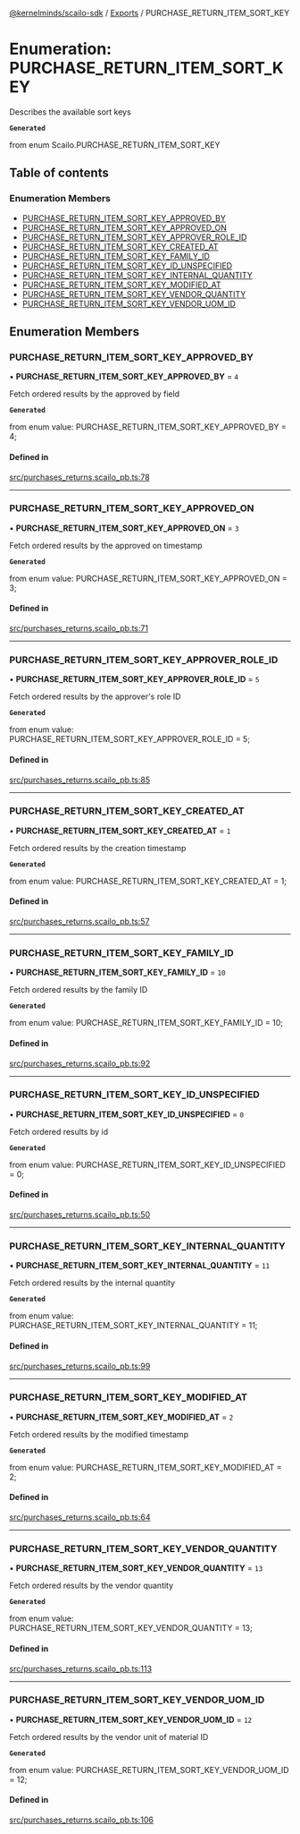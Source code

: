 [@kernelminds/scailo-sdk](../README.md) / [Exports](../modules.md) / PURCHASE\_RETURN\_ITEM\_SORT\_KEY

# Enumeration: PURCHASE\_RETURN\_ITEM\_SORT\_KEY

Describes the available sort keys

**`Generated`**

from enum Scailo.PURCHASE_RETURN_ITEM_SORT_KEY

## Table of contents

### Enumeration Members

- [PURCHASE\_RETURN\_ITEM\_SORT\_KEY\_APPROVED\_BY](PURCHASE_RETURN_ITEM_SORT_KEY.md#purchase_return_item_sort_key_approved_by)
- [PURCHASE\_RETURN\_ITEM\_SORT\_KEY\_APPROVED\_ON](PURCHASE_RETURN_ITEM_SORT_KEY.md#purchase_return_item_sort_key_approved_on)
- [PURCHASE\_RETURN\_ITEM\_SORT\_KEY\_APPROVER\_ROLE\_ID](PURCHASE_RETURN_ITEM_SORT_KEY.md#purchase_return_item_sort_key_approver_role_id)
- [PURCHASE\_RETURN\_ITEM\_SORT\_KEY\_CREATED\_AT](PURCHASE_RETURN_ITEM_SORT_KEY.md#purchase_return_item_sort_key_created_at)
- [PURCHASE\_RETURN\_ITEM\_SORT\_KEY\_FAMILY\_ID](PURCHASE_RETURN_ITEM_SORT_KEY.md#purchase_return_item_sort_key_family_id)
- [PURCHASE\_RETURN\_ITEM\_SORT\_KEY\_ID\_UNSPECIFIED](PURCHASE_RETURN_ITEM_SORT_KEY.md#purchase_return_item_sort_key_id_unspecified)
- [PURCHASE\_RETURN\_ITEM\_SORT\_KEY\_INTERNAL\_QUANTITY](PURCHASE_RETURN_ITEM_SORT_KEY.md#purchase_return_item_sort_key_internal_quantity)
- [PURCHASE\_RETURN\_ITEM\_SORT\_KEY\_MODIFIED\_AT](PURCHASE_RETURN_ITEM_SORT_KEY.md#purchase_return_item_sort_key_modified_at)
- [PURCHASE\_RETURN\_ITEM\_SORT\_KEY\_VENDOR\_QUANTITY](PURCHASE_RETURN_ITEM_SORT_KEY.md#purchase_return_item_sort_key_vendor_quantity)
- [PURCHASE\_RETURN\_ITEM\_SORT\_KEY\_VENDOR\_UOM\_ID](PURCHASE_RETURN_ITEM_SORT_KEY.md#purchase_return_item_sort_key_vendor_uom_id)

## Enumeration Members

### PURCHASE\_RETURN\_ITEM\_SORT\_KEY\_APPROVED\_BY

• **PURCHASE\_RETURN\_ITEM\_SORT\_KEY\_APPROVED\_BY** = ``4``

Fetch ordered results by the approved by field

**`Generated`**

from enum value: PURCHASE_RETURN_ITEM_SORT_KEY_APPROVED_BY = 4;

#### Defined in

[src/purchases_returns.scailo_pb.ts:78](https://github.com/scailo/ts-sdk/blob/c10a36b57201dfa5903d4b53efa1e62aa6208936/src/purchases_returns.scailo_pb.ts#L78)

___

### PURCHASE\_RETURN\_ITEM\_SORT\_KEY\_APPROVED\_ON

• **PURCHASE\_RETURN\_ITEM\_SORT\_KEY\_APPROVED\_ON** = ``3``

Fetch ordered results by the approved on timestamp

**`Generated`**

from enum value: PURCHASE_RETURN_ITEM_SORT_KEY_APPROVED_ON = 3;

#### Defined in

[src/purchases_returns.scailo_pb.ts:71](https://github.com/scailo/ts-sdk/blob/c10a36b57201dfa5903d4b53efa1e62aa6208936/src/purchases_returns.scailo_pb.ts#L71)

___

### PURCHASE\_RETURN\_ITEM\_SORT\_KEY\_APPROVER\_ROLE\_ID

• **PURCHASE\_RETURN\_ITEM\_SORT\_KEY\_APPROVER\_ROLE\_ID** = ``5``

Fetch ordered results by the approver's role ID

**`Generated`**

from enum value: PURCHASE_RETURN_ITEM_SORT_KEY_APPROVER_ROLE_ID = 5;

#### Defined in

[src/purchases_returns.scailo_pb.ts:85](https://github.com/scailo/ts-sdk/blob/c10a36b57201dfa5903d4b53efa1e62aa6208936/src/purchases_returns.scailo_pb.ts#L85)

___

### PURCHASE\_RETURN\_ITEM\_SORT\_KEY\_CREATED\_AT

• **PURCHASE\_RETURN\_ITEM\_SORT\_KEY\_CREATED\_AT** = ``1``

Fetch ordered results by the creation timestamp

**`Generated`**

from enum value: PURCHASE_RETURN_ITEM_SORT_KEY_CREATED_AT = 1;

#### Defined in

[src/purchases_returns.scailo_pb.ts:57](https://github.com/scailo/ts-sdk/blob/c10a36b57201dfa5903d4b53efa1e62aa6208936/src/purchases_returns.scailo_pb.ts#L57)

___

### PURCHASE\_RETURN\_ITEM\_SORT\_KEY\_FAMILY\_ID

• **PURCHASE\_RETURN\_ITEM\_SORT\_KEY\_FAMILY\_ID** = ``10``

Fetch ordered results by the family ID

**`Generated`**

from enum value: PURCHASE_RETURN_ITEM_SORT_KEY_FAMILY_ID = 10;

#### Defined in

[src/purchases_returns.scailo_pb.ts:92](https://github.com/scailo/ts-sdk/blob/c10a36b57201dfa5903d4b53efa1e62aa6208936/src/purchases_returns.scailo_pb.ts#L92)

___

### PURCHASE\_RETURN\_ITEM\_SORT\_KEY\_ID\_UNSPECIFIED

• **PURCHASE\_RETURN\_ITEM\_SORT\_KEY\_ID\_UNSPECIFIED** = ``0``

Fetch ordered results by id

**`Generated`**

from enum value: PURCHASE_RETURN_ITEM_SORT_KEY_ID_UNSPECIFIED = 0;

#### Defined in

[src/purchases_returns.scailo_pb.ts:50](https://github.com/scailo/ts-sdk/blob/c10a36b57201dfa5903d4b53efa1e62aa6208936/src/purchases_returns.scailo_pb.ts#L50)

___

### PURCHASE\_RETURN\_ITEM\_SORT\_KEY\_INTERNAL\_QUANTITY

• **PURCHASE\_RETURN\_ITEM\_SORT\_KEY\_INTERNAL\_QUANTITY** = ``11``

Fetch ordered results by the internal quantity

**`Generated`**

from enum value: PURCHASE_RETURN_ITEM_SORT_KEY_INTERNAL_QUANTITY = 11;

#### Defined in

[src/purchases_returns.scailo_pb.ts:99](https://github.com/scailo/ts-sdk/blob/c10a36b57201dfa5903d4b53efa1e62aa6208936/src/purchases_returns.scailo_pb.ts#L99)

___

### PURCHASE\_RETURN\_ITEM\_SORT\_KEY\_MODIFIED\_AT

• **PURCHASE\_RETURN\_ITEM\_SORT\_KEY\_MODIFIED\_AT** = ``2``

Fetch ordered results by the modified timestamp

**`Generated`**

from enum value: PURCHASE_RETURN_ITEM_SORT_KEY_MODIFIED_AT = 2;

#### Defined in

[src/purchases_returns.scailo_pb.ts:64](https://github.com/scailo/ts-sdk/blob/c10a36b57201dfa5903d4b53efa1e62aa6208936/src/purchases_returns.scailo_pb.ts#L64)

___

### PURCHASE\_RETURN\_ITEM\_SORT\_KEY\_VENDOR\_QUANTITY

• **PURCHASE\_RETURN\_ITEM\_SORT\_KEY\_VENDOR\_QUANTITY** = ``13``

Fetch ordered results by the vendor quantity

**`Generated`**

from enum value: PURCHASE_RETURN_ITEM_SORT_KEY_VENDOR_QUANTITY = 13;

#### Defined in

[src/purchases_returns.scailo_pb.ts:113](https://github.com/scailo/ts-sdk/blob/c10a36b57201dfa5903d4b53efa1e62aa6208936/src/purchases_returns.scailo_pb.ts#L113)

___

### PURCHASE\_RETURN\_ITEM\_SORT\_KEY\_VENDOR\_UOM\_ID

• **PURCHASE\_RETURN\_ITEM\_SORT\_KEY\_VENDOR\_UOM\_ID** = ``12``

Fetch ordered results by the vendor unit of material ID

**`Generated`**

from enum value: PURCHASE_RETURN_ITEM_SORT_KEY_VENDOR_UOM_ID = 12;

#### Defined in

[src/purchases_returns.scailo_pb.ts:106](https://github.com/scailo/ts-sdk/blob/c10a36b57201dfa5903d4b53efa1e62aa6208936/src/purchases_returns.scailo_pb.ts#L106)
